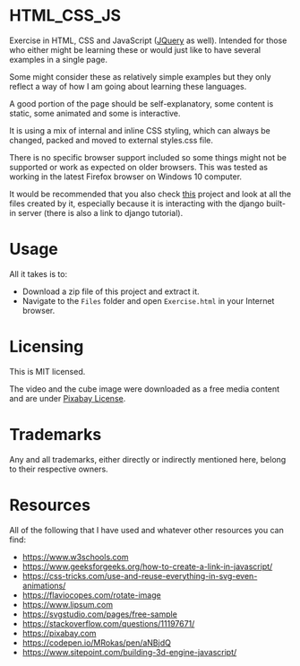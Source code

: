 # HTML_CSS_JS
Exercise in HTML, CSS and JavaScript ([JQuery](https://jquery.com/download/) as well). Intended for those who either might be learning these or would just like to have several examples in a single page.

Some might consider these as relatively simple examples but they only reflect a way of how I am going about learning these languages.

A good portion of the page should be self-explanatory, some content is static, some animated and some is interactive.

It is using a mix of internal and inline CSS styling, which can always be changed, packed and moved to external styles.css file.

There is no specific browser support included so some things might not be supported or work as expected on older browsers. This was tested as working in the latest Firefox browser on Windows 10 computer.

It would be recommended that you also check [this](https://github.com/GitHubDragonFly/WebProject) project and look at all the files created by it, especially because it is interacting with the django built-in server (there is also a link to django tutorial).

# Usage
All it takes is to:

- Download a zip file of this project and extract it.
- Navigate to the `Files` folder and open `Exercise.html` in your Internet browser.

# Licensing
This is MIT licensed.

The video and the cube image were downloaded as a free media content and are under [Pixabay License](https://pixabay.com/service/license/).

# Trademarks
Any and all trademarks, either directly or indirectly mentioned here, belong to their respective owners.

# Resources
All of the following that I have used and whatever other resources you can find:

- https://www.w3schools.com
- https://www.geeksforgeeks.org/how-to-create-a-link-in-javascript/
- https://css-tricks.com/use-and-reuse-everything-in-svg-even-animations/
- https://flaviocopes.com/rotate-image
- https://www.lipsum.com
- https://svgstudio.com/pages/free-sample
- https://stackoverflow.com/questions/11197671/
- https://pixabay.com
- https://codepen.io/MRokas/pen/aNBjdQ
- https://www.sitepoint.com/building-3d-engine-javascript/
